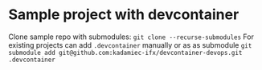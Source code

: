 # Sample project with devcontainer

Clone sample repo with submodules: `git clone --recurse-submodules` 
For existing projects can add `.devcontainer` manually or as as submodule `git submodule add git@github.com:kadamiec-ifx/devcontainer-devops.git .devcontainer`
